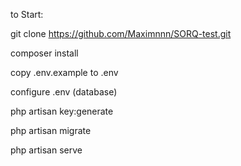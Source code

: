to Start:

git clone https://github.com/Maximnnn/SORQ-test.git

composer install

copy .env.example to .env

configure .env (database)

php artisan key:generate

php artisan migrate

php artisan serve
